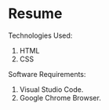 # Resume
Technologies Used:
1) HTML
2) CSS

Software Requirements:
1) Visual Studio Code.
2) Google Chrome Browser.
